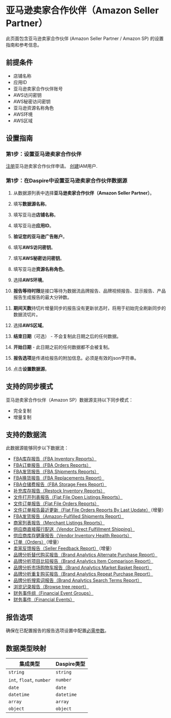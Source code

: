 # 亚马逊卖家合作伙伴（Amazon Seller Partner）

此页面包含亚马逊卖家合作伙伴 (Amazon Seller Partner / Amazon SP) 的设置指南和参考信息。

## 前提条件

* 店铺名称
* 应用ID
* 亚马逊卖家合作伙伴账号
* AWS访问密钥
* AWS秘密访问密钥
* 亚马逊资源名称角色
* AWS环境
* AWS区域

## 设置指南

### 第1步：设置亚马逊卖家合作伙伴

[注册](https://developer-docs.amazon.com/sp-api/docs/registering-your-application)亚马逊卖家合作伙伴申请。
[创建](https://docs.aws.amazon.com/general/latest/gr/aws-sec-cred-types.html)IAM用户.

### 第1步：在Daspire中设置亚马逊卖家合作伙伴数据源

1. 从数据源列表中选择**亚马逊卖家合作伙伴（Amazon Seller Partner）**。

2. 填写**数据源名称**。

3. 填写亚马逊**店铺名称**。

4. 填写亚马逊**应用ID**。

5. **验证您的亚马逊广告账户**。

6. 填写**AWS访问密钥**。

7. 填写**AWS秘密访问密钥**。

8. 填写亚马逊**资源名称角色**。

9. 选择**AWS环境**。

10. **报告等待时限**是接口等待为数据流品牌报告、品牌视频报告、显示报告、产品报告生成报告的最大分钟数。

11. **期间天数**持切片增量同步的报告没有更新状态时，将用于初始完全刷新同步的数据流切片。

12. 选择**AWS区域**。

13. **结束日期**（可选） - 不会复制此日期之后的任何数据。

14. **开始日期** - 此日期之前的任何数据都不会被复制。

15. **报告选项**是传递给报告的附加信息。必须是有效的json字符串。

16. 点击**设置数据源**。

## 支持的同步模式

亚马逊卖家合作伙伴（Amazon SP）数据源支持以下同步模式：

* 完全复制
* 增量复制

## 支持的数据流

此数据源能够同步以下数据流：

* [FBA库存报告（FBA Inventory Reports）](https://sellercentral.amazon.com/gp/help/200740930)
* [FBA订单报告（FBA Orders Reports）](https://sellercentral.amazon.com/gp/help/help.html?itemID=200989110)
* [FBA发货报告（FBA Shipments Reports）](https://sellercentral.amazon.com/gp/help/help.html?itemID=200989100)
* [FBA换货报告（FBA Replacements Report）](https://sellercentral.amazon.com/help/hub/reference/200453300)
* [FBA仓储费报告（FBA Storage Fees Report）](https://sellercentral.amazon.com/help/hub/reference/G202086720)
* [补充库存报告（Restock Inventory Reports）](https://sellercentral.amazon.com/help/hub/reference/202105670)
* [文件打开列表报告（Flat File Open Listings Reports）](https://developer-docs.amazon.com/sp-api/docs/reports-api-v2021-06-30-reference)
* [文件订单报告（Flat File Orders Reports）](https://developer-docs.amazon.com/sp-api/docs/reports-api-v2021-06-30-reference)
* [文件订单报告最近更新（Flat File Orders Reports By Last Update）](https://developer-docs.amazon.com/sp-api/docs/reports-api-v2021-06-30-reference)（增量）
* [FBA发货报告（Amazon-Fulfilled Shipments Report）](https://developer-docs.amazon.com/sp-api/docs/reports-api-v2021-06-30-reference)
* [商家列表报告（Merchant Listings Reports）](https://developer-docs.amazon.com/sp-api/docs/reports-api-v2021-06-30-reference)
* [供应商直接履行配送（Vendor Direct Fulfillment Shipping）](https://developer-docs.amazon.com/sp-api/docs/vendor-direct-fulfillment-shipping-api-v1-reference)
* [供应商库存健康报告（Vendor Inventory Health Reports）](https://developer-docs.amazon.com/sp-api/docs/reports-api-v2021-06-30-reference)
* [订单（Orders）](https://developer-docs.amazon.com/sp-api/docs/orders-api-v0-reference)（增量）
* [卖家反馈报告（Seller Feedback Report）](https://developer-docs.amazon.com/sp-api/docs/reports-api-v2021-06-30-reference)（增量）
* [品牌分析替代购买报告（Brand Analytics Alternate Purchase Report）](https://developer-docs.amazon.com/sp-api/docs/report-type-values#brand-analytics-reports)
* [品牌分析项目比较报告（Brand Analytics Item Comparison Report）](https://developer-docs.amazon.com/sp-api/docs/report-type-values#brand-analytics-reports)
* [品牌分析市场购物车报告（Brand Analytics Market Basket Report）](https://developer-docs.amazon.com/sp-api/docs/report-type-values#brand-analytics-reports)
* [品牌分析重复购买报告（Brand Analytics Repeat Purchase Report）](https://developer-docs.amazon.com/sp-api/docs/report-type-values#brand-analytics-reports)
* [品牌分析搜索词报告（Brand Analytics Search Terms Report）](https://developer-docs.amazon.com/sp-api/docs/report-type-values#brand-analytics-reports)
* [浏览记录报告（Browse tree report）](https://github.com/amzn/selling-partner-api-docs/blob/main/references/reports-api/reporttype-values.md#browse-tree-report)
* [财务事件组（Financial Event Groups）](https://developer-docs.amazon.com/sp-api/docs/finances-api-reference#get-financesv0financialeventgroups)
* [财务事件（Financial Events）](https://developer-docs.amazon.com/sp-api/docs/finances-api-reference#get-financesv0financialevents)

## 报告选项

确保在已配置报告的报告选项设置中配置[必需参数](https://developer-docs.amazon.com/sp-api/docs/report-type-values)。

## 数据类型映射

| 集成类型 | Daspire类型 |
| --- | --- |
| `string` | `string` |
| `int`, `float`, `number` | `number` |
| `date` | `date` |
| `datetime` | `datetime` |
| `array` | `array` |
| `object` | `object` |